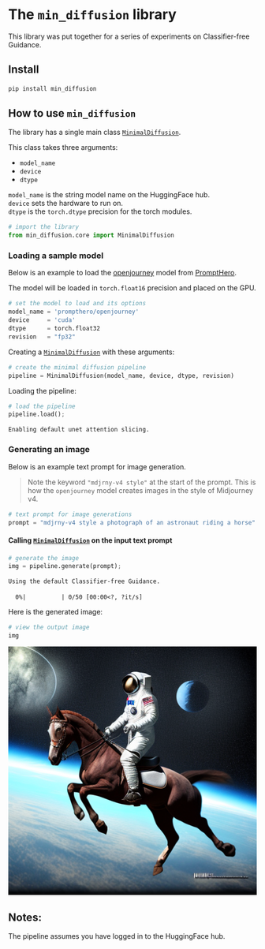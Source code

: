 The `min_diffusion` library
================

<!-- WARNING: THIS FILE WAS AUTOGENERATED! DO NOT EDIT! -->

This library was put together for a series of experiments on
Classifier-free Guidance.

## Install

``` sh
pip install min_diffusion
```

## How to use `min_diffusion`

The library has a single main class
[`MinimalDiffusion`](https://enzokro.github.io/min_diffusion/core.html#minimaldiffusion).

This class takes three arguments:

- `model_name`  
- `device`  
- `dtype`

`model_name` is the string model name on the HuggingFace hub.  
`device` sets the hardware to run on.  
`dtype` is the `torch.dtype` precision for the torch modules.

``` python
# import the library
from min_diffusion.core import MinimalDiffusion
```

### Loading a sample model

Below is an example to load the
[openjourney](https://huggingface.co/prompthero/openjourney) model from
[PromptHero](https://prompthero.com/search?q=sauron&model=).

The model will be loaded in `torch.float16` precision and placed on the
GPU.

``` python
# set the model to load and its options
model_name = 'prompthero/openjourney'
device     = 'cuda'
dtype      = torch.float32
revision   = "fp32"
```

Creating a
[`MinimalDiffusion`](https://enzokro.github.io/min_diffusion/core.html#minimaldiffusion)
with these arguments:

``` python
# create the minimal diffusion pipeline
pipeline = MinimalDiffusion(model_name, device, dtype, revision)
```

Loading the pipeline:

``` python
# load the pipeline
pipeline.load();
```

    Enabling default unet attention slicing.

### Generating an image

Below is an example text prompt for image generation.

> Note the keyword `"mdjrny-v4 style"` at the start of the prompt. This
> is how the `openjourney` model creates images in the style of
> Midjourney v4.

``` python
# text prompt for image generations
prompt = "mdjrny-v4 style a photograph of an astronaut riding a horse"
```

#### Calling [`MinimalDiffusion`](https://enzokro.github.io/min_diffusion/core.html#minimaldiffusion) on the input text prompt

``` python
# generate the image
img = pipeline.generate(prompt);
```

    Using the default Classifier-free Guidance.

      0%|          | 0/50 [00:00<?, ?it/s]

Here is the generated image:

``` python
# view the output image
img
```

![](index_files/figure-commonmark/cell-8-output-1.png)

## Notes:

The pipeline assumes you have logged in to the HuggingFace hub.
